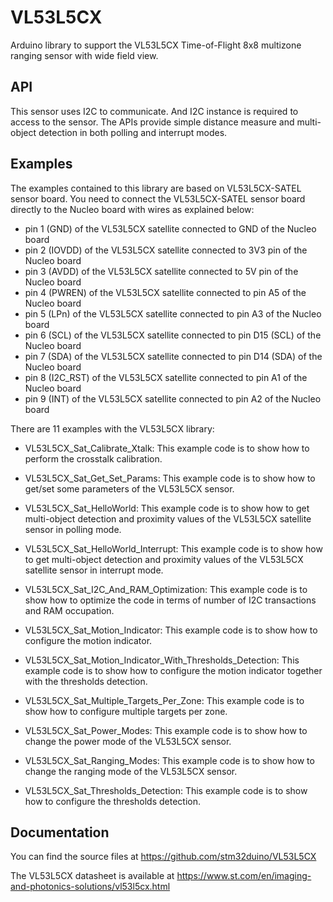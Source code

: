 # VL53L5CX
Arduino library to support the VL53L5CX Time-of-Flight 8x8 multizone ranging sensor with wide field view.

## API

This sensor uses I2C to communicate. And I2C instance is required to access to the sensor.
The APIs provide simple distance measure and multi-object detection in both polling and interrupt modes.

## Examples

The examples contained to this library are based on VL53L5CX-SATEL sensor board. You need to connect the VL53L5CX-SATEL sensor board directly to the Nucleo board with wires as explained below:
- pin 1 (GND) of the VL53L5CX satellite connected to GND of the Nucleo board
- pin 2 (IOVDD) of the VL53L5CX satellite connected to 3V3 pin of the Nucleo board
- pin 3 (AVDD) of the VL53L5CX satellite connected to 5V pin of the Nucleo board
- pin 4 (PWREN) of the VL53L5CX satellite connected to pin A5 of the Nucleo board
- pin 5 (LPn) of the VL53L5CX satellite connected to pin A3 of the Nucleo board
- pin 6 (SCL) of the VL53L5CX satellite connected to pin D15 (SCL) of the Nucleo board
- pin 7 (SDA) of the VL53L5CX satellite connected to pin D14 (SDA) of the Nucleo board
- pin 8 (I2C_RST) of the VL53L5CX satellite connected to pin A1 of the Nucleo board
- pin 9 (INT) of the VL53L5CX satellite connected to pin A2 of the Nucleo board 

There are 11 examples with the VL53L5CX library:

* VL53L5CX_Sat_Calibrate_Xtalk: This example code is to show how to perform the crosstalk calibration.

* VL53L5CX_Sat_Get_Set_Params: This example code is to show how to get/set some parameters of the 
  VL53L5CX sensor.

* VL53L5CX_Sat_HelloWorld: This example code is to show how to get multi-object detection and proximity
  values of the VL53L5CX satellite sensor in polling mode.

* VL53L5CX_Sat_HelloWorld_Interrupt: This example code is to show how to get multi-object detection and proximity
  values of the VL53L5CX satellite sensor in interrupt mode.

* VL53L5CX_Sat_I2C_And_RAM_Optimization: This example code is to show how to optimize the code in terms of 
  number of I2C transactions and RAM occupation.

* VL53L5CX_Sat_Motion_Indicator: This example code is to show how to configure the motion indicator.

* VL53L5CX_Sat_Motion_Indicator_With_Thresholds_Detection: This example code is to show how to configure 
  the motion indicator together with the thresholds detection.
  
* VL53L5CX_Sat_Multiple_Targets_Per_Zone: This example code is to show how to configure multiple targets 
  per zone.

* VL53L5CX_Sat_Power_Modes: This example code is to show how to change the power mode of the VL53L5CX 
  sensor.

* VL53L5CX_Sat_Ranging_Modes: This example code is to show how to change the ranging mode of the VL53L5CX 
  sensor.

* VL53L5CX_Sat_Thresholds_Detection: This example code is to show how to configure the thresholds 
  detection.

## Documentation

You can find the source files at
https://github.com/stm32duino/VL53L5CX

The VL53L5CX datasheet is available at
https://www.st.com/en/imaging-and-photonics-solutions/vl53l5cx.html
